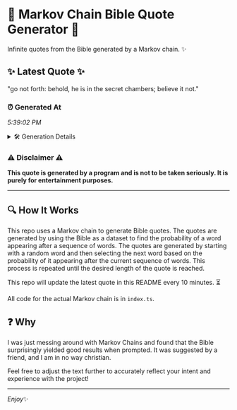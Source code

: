 # 📖 Markov Chain Bible Quote Generator 📖

Infinite quotes from the Bible generated by a Markov chain. ✨

## ✨ Latest Quote ✨
"go not forth: behold, he is in the secret chambers; believe it not."

### ⏰ Generated At
*5:39:02 PM*

<details>
    <summary>🛠️ Generation Details</summary>
    <p>
        <strong>🌱 Seed:</strong> go<br>
        <strong>🔄 Iterations:</strong> 12<br>
        <strong>📜 Context History:</strong><br>[ go ]: not<br>[ go, not ]: forth:<br>[ go, not, forth: ]: behold,<br>[ go, not, forth:, behold, ]: he<br>[ go, not, forth:, behold,, he ]: is<br>[ go, not, forth:, behold,, he, is ]: in<br>[ not, forth:, behold,, he, is, in ]: the<br>[ forth:, behold,, he, is, in, the ]: secret<br>[ behold,, he, is, in, the, secret ]: chambers;<br>[ he, is, in, the, secret, chambers; ]: believe<br>[ is, in, the, secret, chambers;, believe ]: it<br>[ in, the, secret, chambers;, believe, it ]: not.<br>
    </p>
</details>

### ⚠️ Disclaimer ⚠️
**This quote is generated by a program and is not to be taken seriously. It is purely for entertainment purposes.**

---

## 🔍 How It Works

This repo uses a Markov chain to generate Bible quotes. The quotes are generated by using the Bible as a dataset to find the probability of a word appearing after a sequence of words. The quotes are generated by starting with a random word and then selecting the next word based on the probability of it appearing after the current sequence of words. This process is repeated until the desired length of the quote is reached.

This repo will update the latest quote in this README every 10 minutes. ⏳

All code for the actual Markov chain is in `index.ts`.

## ❓ Why

I was just messing around with Markov Chains and found that the Bible surprisingly yielded good results when prompted. 
It was suggested by a friend, and I am in no way christian.

Feel free to adjust the text further to accurately reflect your intent and experience with the project!

---

*Enjoy*✨
